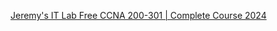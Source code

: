 [Jeremy's IT Lab Free CCNA 200-301 | Complete Course 2024](https://github.com/geryescalier/ccna-examen-200-301-v1-1-autodidacta/blob/main/autodidacta/Jeremys-curso-completo.md)  
